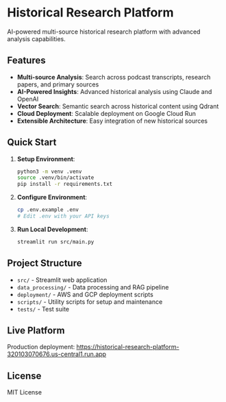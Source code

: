 # Historical Research Platform

AI-powered multi-source historical research platform with advanced analysis capabilities.

## Features

- **Multi-source Analysis**: Search across podcast transcripts, research papers, and primary sources
- **AI-Powered Insights**: Advanced historical analysis using Claude and OpenAI
- **Vector Search**: Semantic search across historical content using Qdrant
- **Cloud Deployment**: Scalable deployment on Google Cloud Run
- **Extensible Architecture**: Easy integration of new historical sources

## Quick Start

1. **Setup Environment**:
   ```bash
   python3 -m venv .venv
   source .venv/bin/activate
   pip install -r requirements.txt
   ```

2. **Configure Environment**:
   ```bash
   cp .env.example .env
   # Edit .env with your API keys
   ```

3. **Run Local Development**:
   ```bash
   streamlit run src/main.py
   ```

## Project Structure

- `src/` - Streamlit web application
- `data_processing/` - Data processing and RAG pipeline
- `deployment/` - AWS and GCP deployment scripts
- `scripts/` - Utility scripts for setup and maintenance
- `tests/` - Test suite

## Live Platform

Production deployment: https://historical-research-platform-320103070676.us-central1.run.app

## License

MIT License
